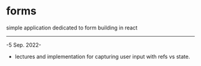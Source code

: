 # forms

simple application dedicated to form building in react

---

-5 Sep. 2022-

- lectures and implementation for capturing user input with refs vs state.
